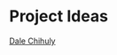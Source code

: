 # Project Ideas



[Dale Chihuly](http://rimasuqi.com/dale-chihuly-desert-installationst-new-york-times/)
